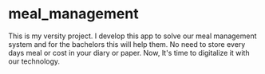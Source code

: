 # meal_management

This is my versity project. I develop this app to solve our meal management system and for the bachelors this will help them. No need to store every days meal or cost in your diary or paper. Now, It's time to digitalize it with our technology.
